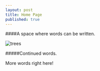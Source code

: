 ```yaml
---
layout: post
title: Home Page
published: true
---
```


####A space where words can be written.

![trees](http://www.ecologistblog.com/wp-content/uploads/2013/09/trees.jpg)

#####Continued words. 

More words right here!

